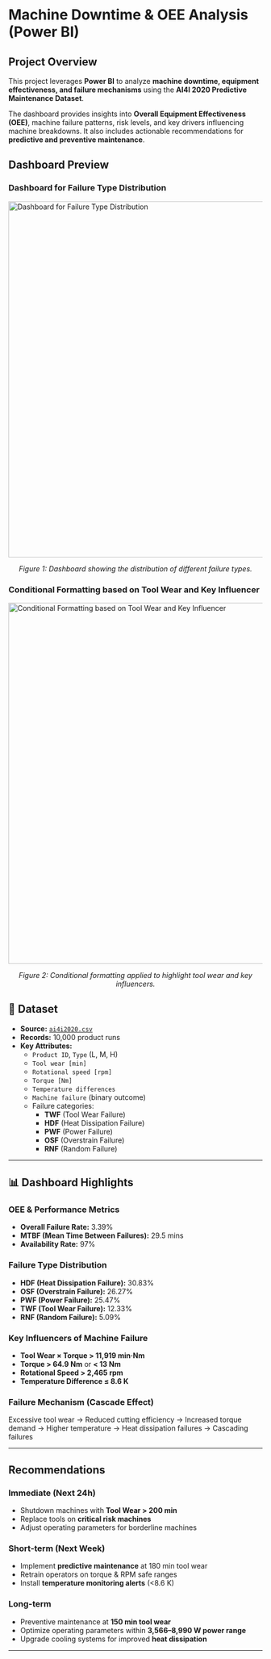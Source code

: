 #  Machine Downtime & OEE Analysis (Power BI)

##  Project Overview  
This project leverages **Power BI** to analyze **machine downtime, equipment effectiveness, and failure mechanisms** using the **AI4I 2020 Predictive Maintenance Dataset**.  

The dashboard provides insights into **Overall Equipment Effectiveness (OEE)**, machine failure patterns, risk levels, and key drivers influencing machine breakdowns. It also includes actionable recommendations for **predictive and preventive maintenance**.

##  Dashboard Preview  


### Dashboard for Failure Type Distribution
<img width="1220" height="706" alt="Dashboard for Failure Type Distribution" src="https://github.com/user-attachments/assets/44d15284-339d-4cfa-ba19-835f6e897358"/>
<p align="center"><em>Figure 1: Dashboard showing the distribution of different failure types.</em></p>

### Conditional Formatting based on Tool Wear and Key Influencer
<img width="1244" height="716" alt="Conditional Formatting based on Tool Wear and Key Influencer" src="https://github.com/user-attachments/assets/18bccde9-b5d7-4d1c-b05f-0ac4f5761c2c" />
<p align="center"><em>Figure 2: Conditional formatting applied to highlight tool wear and key influencers.</em></p>




## 📂 Dataset  
- **Source:** [`ai4i2020.csv`](./ai4i2020.csv)  
- **Records:** 10,000 product runs  
- **Key Attributes:**
  - `Product ID`, `Type` (L, M, H)  
  - `Tool wear [min]`  
  - `Rotational speed [rpm]`  
  - `Torque [Nm]`  
  - `Temperature differences`  
  - `Machine failure` (binary outcome)  
  - Failure categories:  
    - **TWF** (Tool Wear Failure)  
    - **HDF** (Heat Dissipation Failure)  
    - **PWF** (Power Failure)  
    - **OSF** (Overstrain Failure)  
    - **RNF** (Random Failure)  

---

## 📊 Dashboard Highlights  

###  OEE & Performance Metrics  
- **Overall Failure Rate:** 3.39%  
- **MTBF (Mean Time Between Failures):** 29.5 mins  
- **Availability Rate:** 97%  

###  Failure Type Distribution  
- **HDF (Heat Dissipation Failure):** 30.83%  
- **OSF (Overstrain Failure):** 26.27%  
- **PWF (Power Failure):** 25.47%  
- **TWF (Tool Wear Failure):** 12.33%  
- **RNF (Random Failure):** 5.09%  

###  Key Influencers of Machine Failure  
- **Tool Wear × Torque > 11,919 min·Nm**  
- **Torque > 64.9 Nm** or **< 13 Nm**  
- **Rotational Speed > 2,465 rpm**  
- **Temperature Difference ≤ 8.6 K**  

###  Failure Mechanism (Cascade Effect)  
Excessive tool wear → Reduced cutting efficiency → Increased torque demand → Higher temperature → Heat dissipation failures → Cascading failures  

---

##  Recommendations  

### **Immediate (Next 24h)**  
- Shutdown machines with **Tool Wear > 200 min**  
- Replace tools on **critical risk machines**  
- Adjust operating parameters for borderline machines  

### **Short-term (Next Week)**  
- Implement **predictive maintenance** at 180 min tool wear  
- Retrain operators on torque & RPM safe ranges  
- Install **temperature monitoring alerts** (<8.6 K)  

### **Long-term**  
- Preventive maintenance at **150 min tool wear**  
- Optimize operating parameters within **3,566–8,990 W power range**  
- Upgrade cooling systems for improved **heat dissipation**  

---


